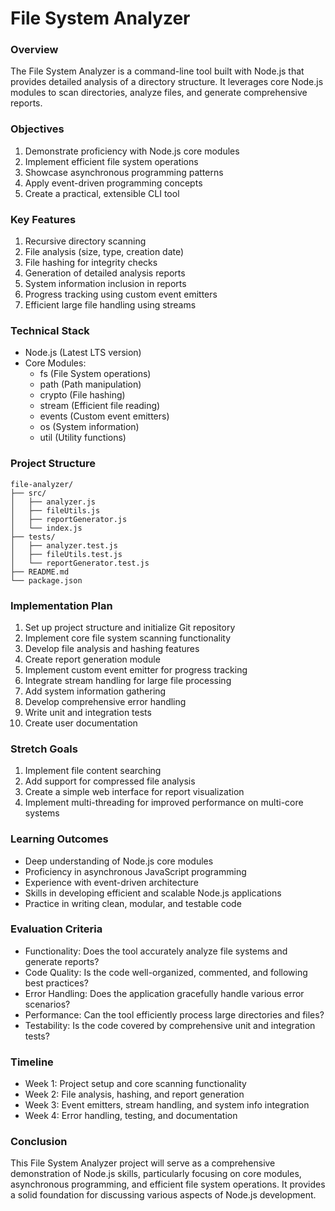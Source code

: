 # File System Analyzer

### Overview
The File System Analyzer is a command-line tool built with Node.js that provides detailed analysis of a directory structure. It leverages core Node.js modules to scan directories, analyze files, and generate comprehensive reports.

### Objectives
1. Demonstrate proficiency with Node.js core modules
2. Implement efficient file system operations
3. Showcase asynchronous programming patterns
4. Apply event-driven programming concepts
5. Create a practical, extensible CLI tool

### Key Features
1. Recursive directory scanning
2. File analysis (size, type, creation date)
3. File hashing for integrity checks
4. Generation of detailed analysis reports
5. System information inclusion in reports
6. Progress tracking using custom event emitters
7. Efficient large file handling using streams

### Technical Stack
- Node.js (Latest LTS version)
- Core Modules:
  - fs (File System operations)
  - path (Path manipulation)
  - crypto (File hashing)
  - stream (Efficient file reading)
  - events (Custom event emitters)
  - os (System information)
  - util (Utility functions)

### Project Structure
```
file-analyzer/
├── src/
│   ├── analyzer.js
│   ├── fileUtils.js
│   ├── reportGenerator.js
│   └── index.js
├── tests/
│   ├── analyzer.test.js
│   ├── fileUtils.test.js
│   └── reportGenerator.test.js
├── README.md
└── package.json
```

### Implementation Plan
1. Set up project structure and initialize Git repository
2. Implement core file system scanning functionality
3. Develop file analysis and hashing features
4. Create report generation module
5. Implement custom event emitter for progress tracking
6. Integrate stream handling for large file processing
7. Add system information gathering
8. Develop comprehensive error handling
9. Write unit and integration tests
10. Create user documentation

### Stretch Goals
1. Implement file content searching
2. Add support for compressed file analysis
3. Create a simple web interface for report visualization
4. Implement multi-threading for improved performance on multi-core systems

### Learning Outcomes
- Deep understanding of Node.js core modules
- Proficiency in asynchronous JavaScript programming
- Experience with event-driven architecture
- Skills in developing efficient and scalable Node.js applications
- Practice in writing clean, modular, and testable code

### Evaluation Criteria
- Functionality: Does the tool accurately analyze file systems and generate reports?
- Code Quality: Is the code well-organized, commented, and following best practices?
- Error Handling: Does the application gracefully handle various error scenarios?
- Performance: Can the tool efficiently process large directories and files?
- Testability: Is the code covered by comprehensive unit and integration tests?

### Timeline
- Week 1: Project setup and core scanning functionality
- Week 2: File analysis, hashing, and report generation
- Week 3: Event emitters, stream handling, and system info integration
- Week 4: Error handling, testing, and documentation

### Conclusion
This File System Analyzer project will serve as a comprehensive demonstration of Node.js skills, particularly focusing on core modules, asynchronous programming, and efficient file system operations. It provides a solid foundation for discussing various aspects of Node.js development.
